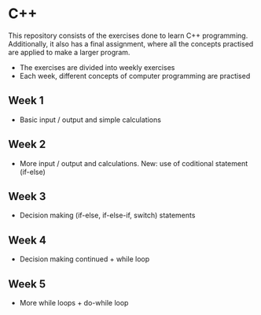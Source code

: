 # C++
This repository consists of the exercises done to learn C++ programming. Additionally, it also has a final assignment, where all the concepts practised are applied to make a larger program.

- The exercises are divided into weekly exercises 
- Each week, different concepts of computer programming are practised

## Week 1
* Basic input / output and simple calculations
## Week 2
* More input / output and calculations. New: use of coditional statement (if-else)
## Week 3
* Decision making (if-else, if-else-if, switch) statements
## Week 4
* Decision making continued + while loop
## Week 5
* More while loops + do-while loop 

